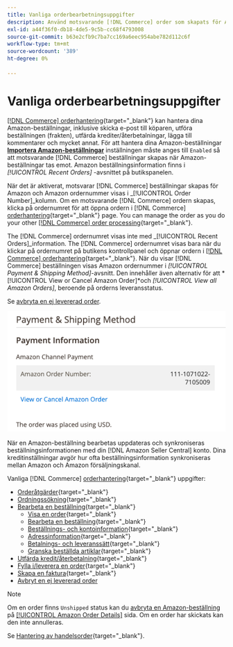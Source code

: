 ```yaml
---
title: Vanliga orderbearbetningsuppgifter
description: Använd motsvarande [!DNL Commerce] order som skapats för Amazon beställningar för att hantera orderaktivitet och -bearbetning i [!UICONTROL Commerce] Admin.
exl-id: a44f36f0-db18-4de5-9c5b-cc68f4793008
source-git-commit: b63e2cfb9c7ba7cc169a6eec954abe782d112c6f
workflow-type: tm+mt
source-wordcount: '389'
ht-degree: 0%

---
```


# Vanliga orderbearbetningsuppgifter

[[!DNL Commerce] orderhantering](https://docs.magento.com/user-guide/sales/order-processing.html){target="_blank"} kan hantera dina Amazon-beställningar, inklusive skicka e-post till köparen, utföra beställningen (frakten), utfärda krediter/återbetalningar, lägga till kommentarer och mycket annat. För att hantera dina Amazon-beställningar [**Importera Amazon-beställningar**](./order-settings.md) inställningen måste anges till `Enabled` så att motsvarande [!DNL Commerce] beställningar skapas när Amazon-beställningar tas emot. Amazon beställningsinformation finns i *[!UICONTROL Recent Orders]* -avsnittet på butikspanelen.

När det är aktiverat, motsvarar [!DNL Commerce] beställningar skapas för Amazon och Amazon ordernummer visas i _[!UICONTROL Order Number]_kolumn. Om en motsvarande [!DNL Commerce] ordern skapas, klicka på ordernumret för att öppna ordern i [!DNL Commerce] [orderhantering](https://docs.magento.com/user-guide/sales/order-processing.html){target="_blank"} page. You can manage the order as you do your other [[!DNL Commerce] order processing](https://docs.magento.com/user-guide/sales/order-processing.html){target="_blank"}.

The [!DNL Commerce] ordernumret visas inte med _[!UICONTROL Recent Orders]_information. The [!DNL Commerce] ordernumret visas bara när du klickar på ordernumret på butikens kontrollpanel och öppnar ordern i [[!DNL Commerce] orderhantering](https://docs.magento.com/user-guide/sales/order-processing.html){target="_blank"}. När du visar [!DNL Commerce] beställningen visas Amazon ordernummer i *[!UICONTROL Payment & Shipping Method]*-avsnitt. Den innehåller även alternativ för att *[!UICONTROL View or Cancel Amazon Order]*och *[!UICONTROL View all Amazon Orders]*, beroende på orderns leveransstatus.

Se [avbryta en ej levererad order](./cancel-unshipped-order.md).

![Amazon orderinformation i handelsorder](assets/amazon-order-number-payment-info.png)

När en Amazon-beställning bearbetas uppdateras och synkroniseras beställningsinformationen med din [!DNL Amazon Seller Central] konto. Dina kreditinställningar avgör hur ofta beställningsinformation synkroniseras mellan Amazon och Amazon försäljningskanal.

Vanliga [!DNL Commerce] [orderhantering](https://docs.magento.com/user-guide/sales/order-processing.html){target="_blank"} uppgifter:

- [Orderåtgärder](https://docs.magento.com/user-guide/sales/order-actions.html){target="_blank"}
- [Ordningssökning](https://docs.magento.com/user-guide/sales/orders-search.html){target="_blank"}
- [Bearbeta en beställning](https://docs.magento.com/user-guide/sales/order-processing.html){target="_blank"}
   - [Visa en order](https://docs.magento.com/user-guide/sales/order-processing.html#view-an-order){target="_blank"}
   - [Bearbeta en beställning](https://docs.magento.com/user-guide/sales/order-processing.html#process-an-order){target="_blank"}
   - [Beställnings- och kontoinformation](https://docs.magento.com/user-guide/sales/order-processing.html#order-and-account-information){target="_blank"}
   - [Adressinformation](https://docs.magento.com/user-guide/sales/order-processing.html#address-information){target="_blank"}
   - [Betalnings- och leveranssätt](https://docs.magento.com/user-guide/sales/order-processing.html#payment--shipping-method){target="_blank"}
   - [Granska beställda artiklar](https://docs.magento.com/user-guide/sales/order-processing.html#review-items-ordered){target="_blank"}
- [Utfärda kredit/återbetalning](https://docs.magento.com/user-guide/sales/credit-memo-create.html){target="_blank"}
- [Fylla i/leverera en order](https://docs.magento.com/user-guide/sales/shipments-create.html){target="_blank"}
- [Skapa en faktura](https://docs.magento.com/user-guide/sales/invoice-create.html){target="_blank"}
- [Avbryt en ej levererad order](./cancel-unshipped-order.md)

>[!NOTE]
>
>Om en order finns `Unshipped` status kan du [avbryta en Amazon-beställning](./cancel-unshipped-order.md) på [[!UICONTROL Amazon Order Details]](./amazon-order-details.md) sida. Om en order har skickats kan den inte annulleras.

Se [Hantering av handelsorder](https://docs.magento.com/user-guide/sales/order-management.html){target="_blank"}.
